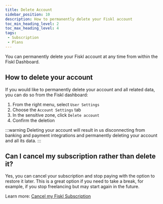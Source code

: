 ```yaml
---
title: Delete Account
sidebar_position: 10
description: How to permanently delete your Fiskl account
toc_min_heading_level: 2
toc_max_heading_level: 4
tags:
 - Subscription
 - Plans
---
```


You can permanently delete your Fiskl account at any time from within the Fiskl Dashboard.

## How to delete your account

If you would like to permanently delete your account and all related data, you can do so from the Fiskl dashboard:

1. From the right menu, select `User Settings`
1. Choose the `Account Settings` tab
1. In the sensitive zone, click `Delete account`
1. Confirm the deletion

:::warning
Deleting your account will result in us disconnecting from banking and payment integrations and permanently deleting your account and all its data.
:::

## Can I cancel my subscription rather than delete it?

Yes, you can cancel your subscription and stop paying with the option to restore it later. This is a great option if you need to take a break, for example, if you stop freelancing but may start again in the future.

Learn more: [Cancel my Fiskl Subscription](./cancel-subscription.md)